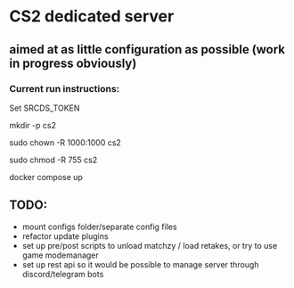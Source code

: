 # CS2 dedicated server
## aimed at as little configuration as possible (work in progress obviously)

### Current run instructions:
Set SRCDS_TOKEN 

mkdir -p cs2

sudo chown -R 1000:1000 cs2

sudo chmod -R 755 cs2

docker compose up

## TODO:
- mount configs folder/separate config files
- refactor update plugins
- set up pre/post scripts to unload matchzy / load retakes, or try to use game modemanager
- set up rest api so it would be possible to manage server through discord/telegram bots